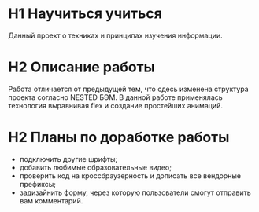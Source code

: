 # H1 Научиться учиться
Данный проект о техниках и принципах изучения информации.

# H2 Описание работы
Работа отличается от предыдущей тем, что сдесь изменена структура проекта согласно NESTED БЭМ.
В данной работе применялась технология выравнивая flex и создание простейших анимаций.

# H2 Планы по доработке работы
* подключить другие шрифты;
* добавить любимые образовательные видео;
* проверить код на кроссбраузерность и дописать все вендорные префиксы;
* задизайнить форму, через которую пользователи смогут отправить вам комментарий.
